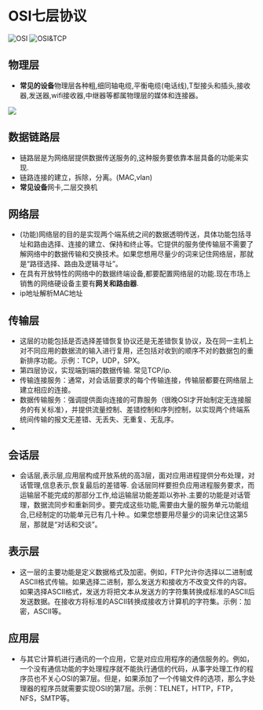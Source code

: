 # OSI七层协议
![OSI](/OSI.jpg)
![OSI&TCP](/osi&tcp.jpg)

## 物理层
* **常见的设备**物理层各种粗,细同轴电缆,平衡电缆(电话线),T型接头和插头,接收器,发送器,wifi接收器,中继器等都属物理层的媒体和连接器。

![](/cable.jpeg)

## 数据链路层
* 链路层是为网络层提供数据传送服务的,这种服务要依靠本层具备的功能来实现. 
* 链路连接的建立，拆除，分离。(MAC,vlan)
* **常见设备**网卡,二层交换机

## 网络层
* (功能)网络层的目的是实现两个端系统之间的数据透明传送，具体功能包括寻址和路由选择、连接的建立、保持和终止等。它提供的服务使传输层不需要了解网络中的数据传输和交换技术。如果您想用尽量少的词来记住网络层，那就是“路径选择、路由及逻辑寻址”。
* 在具有开放特性的网络中的数据终端设备,都要配置网络层的功能.现在市场上销售的网络硬设备主要有**网关和路由器**.
* ip地址解析MAC地址

## 传输层
* 这层的功能包括是否选择差错恢复协议还是无差错恢复协议，及在同一主机上对不同应用的数据流的输入进行复用，还包括对收到的顺序不对的数据包的重新排序功能。示例：TCP，UDP，SPX。
* 第四层协议，实现端到端的数据传输. 常见TCP/ip.
* 传输连接服务：通常，对会话层要求的每个传输连接，传输层都要在网络层上建立相应的连接。
* 数据传输服务：强调提供面向连接的可靠服务（很晚OSI才开始制定无连接服务的有关标准），并提供流量控制、差错控制和序列控制，以实现两个终端系统间传输的报文无差错、无丢失、无重复、无乱序。
* 

## 会话层
* 会话层,表示层,应用层构成开放系统的高3层，面对应用进程提供分布处理，对话管理,信息表示,恢复最后的差错等. 会话层同样要担负应用进程服务要求，而运输层不能完成的那部分工作,给运输层功能差距以弥补.主要的功能是对话管理，数据流同步和重新同步。要完成这些功能,需要由大量的服务单元功能组合,已经制定的功能单元已有几十种.。如果您想要用尽量少的词来记住这第5层，那就是“对话和交谈”。

## 表示层
* 这一层的主要功能是定义数据格式及加密。例如，FTP允许你选择以二进制或ASCII格式传输。如果选择二进制，那么发送方和接收方不改变文件的内容。如果选择ASCII格式，发送方将把文本从发送方的字符集转换成标准的ASCII后发送数据。在接收方将标准的ASCII转换成接收方计算机的字符集。示例：加密，ASCII等。

## 应用层
* 与其它计算机进行通讯的一个应用，它是对应应用程序的通信服务的。例如，一个没有通信功能的字处理程序就不能执行通信的代码，从事字处理工作的程序员也不关心OSI的第7层。但是，如果添加了一个传输文件的选项，那么字处理器的程序员就需要实现OSI的第7层。示例：TELNET，HTTP，FTP，NFS，SMTP等。
